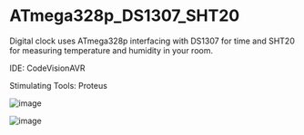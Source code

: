 # ATmega328p_DS1307_SHT20

Digital clock uses ATmega328p interfacing with DS1307 for time and SHT20 for measuring temperature and humidity in your room.

IDE: CodeVisionAVR 

Stimulating Tools: Proteus

![image](https://github.com/nhattruong05022003/ATmega328p_DS1307_SHT20/assets/145974955/cc2d4f9b-94a1-437a-8912-4c03309a4a34)


![image](https://github.com/nhattruong05022003/ATmega328p_DS1307_SHT20/assets/145974955/be924490-3424-482c-9f2a-c7202194818d)
